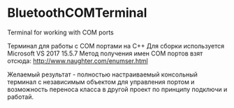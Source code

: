 # BluetoothCOMTerminal
Terminal for working with COM ports

Терминал для работы с COM портами на C++
Для сборки используется Microsoft VS 2017 15.5.7
Метод получения имен COM портов взят отсюда: http://www.naughter.com/enumser.html

Желаемый результат - полностью настраиваемый консольный терминал с независимым объектом для управления портом и возможность переноса класса в другой проект по принципу подключи и работай.
